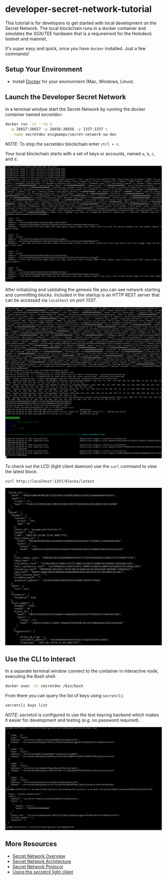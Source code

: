 # developer-secret-network-tutorial

This tutorial is for developers to get started with local development on the Secret Network. The local blockchain 
runs in a docker container and simulates the SGX/TEE hardware that is a requirement for the Holodeck testnet and 
mainnet.

It's super easy and quick, once you have `docker` installed. Just a few commands!

## Setup Your Environment

- Install [Docker](https://docs.docker.com/install/) for your environment (Mac, Windows, Linux).

## Launch the Developer Secret Network

In a terminal window start the Secret Network by running the docker container named _secretdev_:

```bash
docker run -it --rm \
  -p 26657:26657 -p 26656:26656 -p 1337:1337 \
  --name secretdev enigmampc/secret-network-sw-dev
```

*NOTE*: To stop the _secretdev_ blockchain enter `ctrl + c`.

Your local blockchain starts with a set of keys or accounts, named `a`, `b`, `c`, and `d`.

![](images/secretdev-startup-1.png)

After initializing and validating the genesis file you can see network starting and committing blocks. Included
in the startup is an HTTP REST server that can be accessed via `localhost` on port *1337*.

![](images/secretdev-startup-2.png)

To check out the LCD (light client daemon) use the `curl` command to view the latest block.

```bash
curl http://localhost:1337/blocks/latest
```

![](images/rest-blocks-latest.png)

## Use the CLI to Interact 

In a separate terminal window connect to the container in interactive node, executing the Bash shell.

```bash
docker exec -it secretdev /bin/bash
```

From there you can query the list of keys using `secretcli`:

```bash
secretcli keys list
```

*NOTE*: _secretcli_ is configured to use the test keyring backend which makes it easier for development and
testing (e.g. no password required).

![](images/secretdev-keys.png)

## More Resources

- [Secret Network Overview](https://build.scrt.network/overview.html)
- [Secret Network Architecture](https://build.scrt.network/protocol/architecture.html)
- [Secret Network Protocol](https://build.scrt.network/protocol/intro.html)
- [Using the _secretcli_ light client](https://github.com/enigmampc/SecretNetwork/blob/master/docs/validators-and-full-nodes/secretcli.md)
